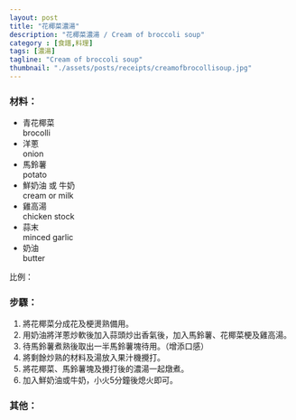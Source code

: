```yaml
---
layout: post
title: "花椰菜濃湯"
description: "花椰菜濃湯 / Cream of broccoli soup"
category : [食譜,料理]
tags: [濃湯]
tagline: "Cream of broccoli soup"
thumbnail: "./assets/posts/receipts/creamofbrocollisoup.jpg"
---
```


### 材料：  
- 青花椰菜   
  brocolli
- 洋蔥   
  onion  
- 馬鈴薯  
  potato
- 鮮奶油 或 牛奶  
  cream or milk  
- 雞高湯  
  chicken stock
- 蒜末  
  minced garlic  
- 奶油  
  butter

比例：  


### 步驟： 

1. 將花椰菜分成花及梗燙熟備用。
2. 用奶油將洋蔥炒軟後加入蒜頭炒出香氣後，加入馬鈴薯、花椰菜梗及雞高湯。
3. 待馬鈴薯煮熟後取出一半馬鈴薯塊待用。（增添口感）
4. 將剩餘炒熟的材料及湯放入果汁機攪打。
5. 將花椰菜、馬鈴薯塊及攪打後的濃湯一起燉煮。
6. 加入鮮奶油或牛奶，小火5分鐘後熄火即可。

### 其他：
